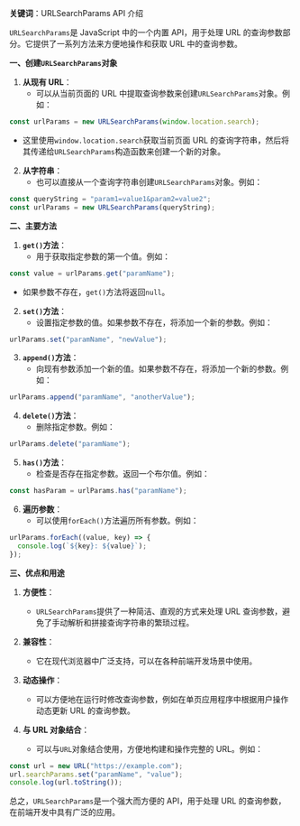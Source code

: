 **关键词**：URLSearchParams API 介绍

`URLSearchParams`是 JavaScript 中的一个内置 API，用于处理 URL 的查询参数部分。它提供了一系列方法来方便地操作和获取 URL 中的查询参数。

**一、创建`URLSearchParams`对象**

1. **从现有 URL**：
   - 可以从当前页面的 URL 中提取查询参数来创建`URLSearchParams`对象。例如：

```javascript
const urlParams = new URLSearchParams(window.location.search);
```

- 这里使用`window.location.search`获取当前页面 URL 的查询字符串，然后将其传递给`URLSearchParams`构造函数来创建一个新的对象。

2. **从字符串**：
   - 也可以直接从一个查询字符串创建`URLSearchParams`对象。例如：

```javascript
const queryString = "param1=value1&param2=value2";
const urlParams = new URLSearchParams(queryString);
```

**二、主要方法**

1. **`get()`方法**：
   - 用于获取指定参数的第一个值。例如：

```javascript
const value = urlParams.get("paramName");
```

- 如果参数不存在，`get()`方法将返回`null`。

2. **`set()`方法**：
   - 设置指定参数的值。如果参数不存在，将添加一个新的参数。例如：

```javascript
urlParams.set("paramName", "newValue");
```

3. **`append()`方法**：
   - 向现有参数添加一个新的值。如果参数不存在，将添加一个新的参数。例如：

```javascript
urlParams.append("paramName", "anotherValue");
```

4. **`delete()`方法**：
   - 删除指定参数。例如：

```javascript
urlParams.delete("paramName");
```

5. **`has()`方法**：
   - 检查是否存在指定参数。返回一个布尔值。例如：

```javascript
const hasParam = urlParams.has("paramName");
```

6. **遍历参数**：
   - 可以使用`forEach()`方法遍历所有参数。例如：

```javascript
urlParams.forEach((value, key) => {
  console.log(`${key}: ${value}`);
});
```

**三、优点和用途**

1. **方便性**：

   - `URLSearchParams`提供了一种简洁、直观的方式来处理 URL 查询参数，避免了手动解析和拼接查询字符串的繁琐过程。

2. **兼容性**：

   - 它在现代浏览器中广泛支持，可以在各种前端开发场景中使用。

3. **动态操作**：

   - 可以方便地在运行时修改查询参数，例如在单页应用程序中根据用户操作动态更新 URL 的查询参数。

4. **与 URL 对象结合**：
   - 可以与`URL`对象结合使用，方便地构建和操作完整的 URL。例如：

```javascript
const url = new URL("https://example.com");
url.searchParams.set("paramName", "value");
console.log(url.toString());
```

总之，`URLSearchParams`是一个强大而方便的 API，用于处理 URL 的查询参数，在前端开发中具有广泛的应用。
